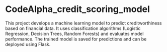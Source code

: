 # CodeAlpha_credit_scoring_model
This project develops a machine learning model to predict creditworthiness based on financial data. It uses classification algorithms (Logistic Regression, Decision Trees, Random Forests) and evaluates model performance. The trained model is saved for predictions and can be deployed using Flask.
